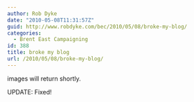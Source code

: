 ```yaml
---
author: Rob Dyke
date: "2010-05-08T11:31:57Z"
guid: http://www.robdyke.com/bec/2010/05/08/broke-my-blog/
categories:
  - Brent East Campaigning
id: 388
title: broke my blog
url: /2010/05/08/broke-my-blog/
---
```

images will return shortly.

UPDATE: Fixed!
